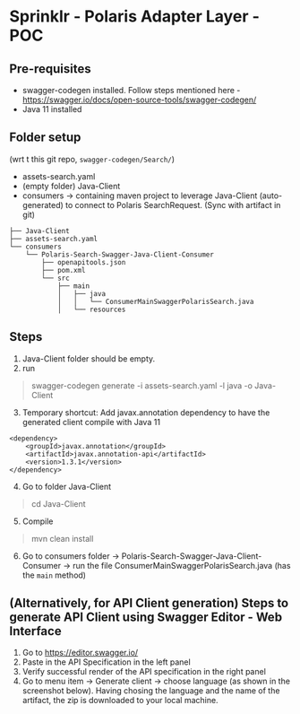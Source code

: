 # Sprinklr - Polaris Adapter Layer - POC
## Pre-requisites
* swagger-codegen installed. Follow steps mentioned here - https://swagger.io/docs/open-source-tools/swagger-codegen/
* Java 11 installed
## Folder setup
(wrt t this git repo, `swagger-codegen/Search/`)
- assets-search.yaml
- (empty folder) Java-Client
- consumers -> containing maven project to leverage Java-Client (auto-generated) to connect to Polaris SearchRequest. (Sync with artifact in git)

```
├── Java-Client
├── assets-search.yaml
└── consumers
    └── Polaris-Search-Swagger-Java-Client-Consumer
        ├── openapitools.json
        ├── pom.xml
        └── src
            ├── main
            │   ├── java
            │   │   └── ConsumerMainSwaggerPolarisSearch.java
            │   └── resources
```


## Steps
1. Java-Client folder should be empty.
2. run
> swagger-codegen generate -i assets-search.yaml -l java -o Java-Client
3. Temporary shortcut: Add javax.annotation dependency to have the generated client compile with Java 11
```
<dependency>
    <groupId>javax.annotation</groupId>
    <artifactId>javax.annotation-api</artifactId>
    <version>1.3.1</version>
</dependency>
```
4. Go to folder Java-Client
> cd Java-Client
5. Compile
> mvn clean install
6. Go to consumers folder -> Polaris-Search-Swagger-Java-Client-Consumer -> run the file ConsumerMainSwaggerPolarisSearch.java (has the `main` method)

## (Alternatively, for API Client generation) Steps to generate API Client using Swagger Editor - Web Interface
1. Go to https://editor.swagger.io/
2. Paste in the API Specification in the left panel
3. Verify successful render of the API specification in the right panel
4. Go to menu item -> Generate client -> choose language (as shown in the screenshot below). Having chosing the language and the name of the artifact, the zip is downloaded to your local machine.